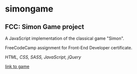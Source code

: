 # simongame
## FCC: Simon Game project  

A JavaScript implementation of the classical game "Simon".  

FreeCodeCamp assignment for Front-End Developer certificate.  

*HTML, CSS, SASS, JavaScript, jQuery*

[link to game](https://mar-bi.github.io/simongame/) 
